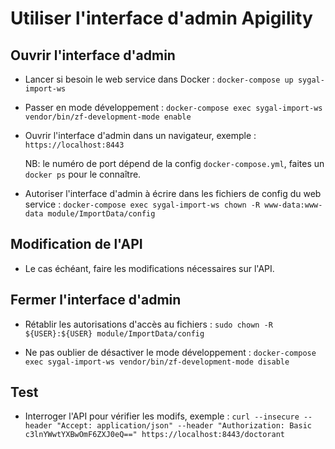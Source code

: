 Utiliser l'interface d'admin Apigility
======================================
    
Ouvrir l'interface d'admin
--------------------------
    
- Lancer si besoin le web service dans Docker :
  `docker-compose up sygal-import-ws`  

- Passer en mode développement :
  `docker-compose exec sygal-import-ws vendor/bin/zf-development-mode enable`   
  
- Ouvrir l'interface d'admin dans un navigateur, exemple :
  `https://localhost:8443`
  
  NB: le numéro de port dépend de la config `docker-compose.yml`, faites un `docker ps` pour le connaître.
  
- Autoriser l'interface d'admin à écrire dans les fichiers de config
  du web service :
  `docker-compose exec sygal-import-ws chown -R www-data:www-data module/ImportData/config` 

Modification de l'API
---------------------

- Le cas échéant, faire les modifications nécessaires sur l'API.

Fermer l'interface d'admin
--------------------------

- Rétablir les autorisations d'accès au fichiers :
  `sudo chown -R ${USER}:${USER} module/ImportData/config` 
  
- Ne pas oublier de désactiver le mode développement :
  `docker-compose exec sygal-import-ws vendor/bin/zf-development-mode disable`

Test
----

- Interroger l'API pour vérifier les modifs, exemple :
`curl --insecure --header "Accept: application/json" --header "Authorization: Basic c3lnYWwtYXBwOmF6ZXJ0eQ==" https://localhost:8443/doctorant`

